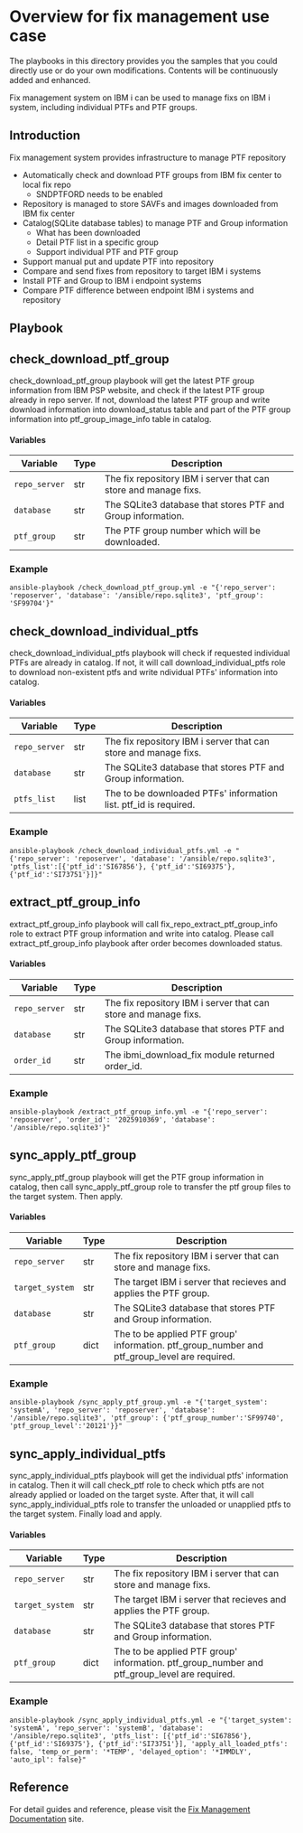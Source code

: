 Overview for fix management use case
==============

The playbooks in this directory provides you the samples that you could directly use or do your own modifications.
Contents will be continuously added and enhanced.

Fix management system on IBM i can be used to manage fixs on IBM i system, including individual PTFs and PTF groups.

Introduction
--------------

Fix management system provides infrastructure to manage PTF repository

 - Automatically check and download PTF groups from IBM fix center to local fix repo
   * SNDPTFORD needs to be enabled
 - Repository is managed to store SAVFs and images downloaded from IBM fix center
 - Catalog(SQLite database tables) to manage PTF and Group information
   * What has been downloaded
   * Detail PTF list in a specific group
   * Support individual PTF and PTF group
 - Support manual put and update PTF into repository
 - Compare and send fixes from repository to target IBM i systems
 - Install PTF and Group to IBM i endpoint systems
 - Compare PTF difference between endpoint IBM i systems and repository

Playbook
--------------

## check_download_ptf_group

check_download_ptf_group playbook will get the latest PTF group information from IBM PSP website, and check if the latest PTF group already in repo server. If not, download the latest PTF group and write download information into download_status table and part of the PTF group information into ptf_group_image_info table in catalog.

#### Variables

| Variable              | Type          | Description                                                                    |
|-----------------------|---------------|--------------------------------------------------------------------------------|
| `repo_server`         | str           | The fix repository IBM i server that can store and manage fixs.|
| `database`            | str           | The SQLite3 database that stores PTF and Group information.                             |
| `ptf_group`           | str           | The PTF group number which will be downloaded.   |

### Example

```
ansible-playbook /check_download_ptf_group.yml -e "{'repo_server': 'reposerver', 'database': '/ansible/repo.sqlite3', 'ptf_group': 'SF99704'}"
```

## check_download_individual_ptfs

check_download_individual_ptfs playbook will check if requested individual PTFs are already in catalog. If not, it will call download_individual_ptfs role to download non-existent ptfs and write ndividual PTFs' information into catalog.

#### Variables

| Variable              | Type          | Description                                                                    |
|-----------------------|---------------|--------------------------------------------------------------------------------|
| `repo_server`         | str           | The fix repository IBM i server that can store and manage fixs.|
| `database`            | str           | The SQLite3 database that stores PTF and Group information.                             |
| `ptfs_list`           | list          | The to be downloaded PTFs' information list. ptf_id is required.  |

### Example

```
ansible-playbook /check_download_individual_ptfs.yml -e "{'repo_server': 'reposerver', 'database': '/ansible/repo.sqlite3', 'ptfs_list':[{'ptf_id':'SI67856'}, {'ptf_id':'SI69375'}, {'ptf_id':'SI73751'}]}"
```

## extract_ptf_group_info

extract_ptf_group_info playbook will call fix_repo_extract_ptf_group_info role to extract PTF group information and write into catalog.
Please call extract_ptf_group_info playbook after order becomes downloaded status.

#### Variables

| Variable              | Type          | Description                                                                    |
|-----------------------|---------------|--------------------------------------------------------------------------------|
| `repo_server`         | str           | The fix repository IBM i server that can store and manage fixs.|
| `database`            | str           | The SQLite3 database that stores PTF and Group information.                             |
| `order_id`            | str           | The ibmi_download_fix module returned order_id.  |

### Example

```
ansible-playbook /extract_ptf_group_info.yml -e "{'repo_server': 'reposerver', 'order_id': '2025910369', 'database': '/ansible/repo.sqlite3'}"
```

## sync_apply_ptf_group

sync_apply_ptf_group playbook will get the PTF group information in catalog, then call sync_apply_ptf_group role to transfer the ptf group files to the target system. Then apply.

#### Variables

| Variable              | Type          | Description                                                                    |
|-----------------------|---------------|--------------------------------------------------------------------------------|
| `repo_server`         | str           | The fix repository IBM i server that can store and manage fixs.|
| `target_system`       | str           | The target IBM i server that recieves and applies the PTF group.|
| `database`            | str           | The SQLite3 database that stores PTF and Group information.                             |
| `ptf_group`           | dict          | The to be applied PTF group' information. ptf_group_number and ptf_group_level are required.  |

### Example

```
ansible-playbook /sync_apply_ptf_group.yml -e "{'target_system': 'systemA', 'repo_server': 'reposerver', 'database': '/ansible/repo.sqlite3', 'ptf_group': {'ptf_group_number':'SF99740', 'ptf_group_level':'20121'}}"
```

## sync_apply_individual_ptfs

sync_apply_individual_ptfs playbook will get the individual ptfs' information in catalog. Then it will call check_ptf role to check which ptfs are not already applied or loaded on the target syste. After that, it will call sync_apply_individual_ptfs role to transfer the unloaded or unapplied ptfs to the target system. Finally load and apply.

#### Variables

| Variable              | Type          | Description                                                                    |
|-----------------------|---------------|--------------------------------------------------------------------------------|
| `repo_server`         | str           | The fix repository IBM i server that can store and manage fixs.|
| `target_system`       | str           | The target IBM i server that recieves and applies the PTF group.|
| `database`            | str           | The SQLite3 database that stores PTF and Group information.                             |
| `ptf_group`           | dict          | The to be applied PTF group' information. ptf_group_number and ptf_group_level are required.  |

### Example

```
ansible-playbook /sync_apply_individual_ptfs.yml -e "{'target_system': 'systemA', 'repo_server': 'systemB', 'database': '/ansible/repo.sqlite3', 'ptfs_list': [{'ptf_id':'SI67856'}, {'ptf_id':'SI69375'}, {'ptf_id':'SI73751'}], 'apply_all_loaded_ptfs': false, 'temp_or_perm': '*TEMP', 'delayed_option': '*IMMDLY', 'auto_ipl': false}"
```

Reference
-------
For detail guides and reference, please visit the <a href="https://ibm.github.io/cloud-i-blog/archivers/2020-09-20-introduce_ansible_for_i_fix_management_function" target="_blank">Fix Management Documentation</a> site.
